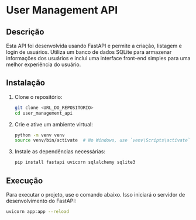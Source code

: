 # User Management API

## Descrição

Esta API foi desenvolvida usando FastAPI e permite a criação, listagem e login de usuários. Utiliza um banco de dados SQLite para armazenar informações dos usuários e inclui uma interface front-end simples para uma melhor experiência do usuário.

## Instalação

1. Clone o repositório:

    ```bash
    git clone <URL_DO_REPOSITORIO>
    cd user_management_api
    ```

2. Crie e ative um ambiente virtual:

    ```bash
    python -m venv venv
    source venv/bin/activate  # No Windows, use `venv\Scripts\activate`
    ```

3. Instale as dependências necessárias:

    ```bash
    pip install fastapi uvicorn sqlalchemy sqlite3
    ```

## Execução

Para executar o projeto, use o comando abaixo. Isso iniciará o servidor de desenvolvimento do FastAPI:

```bash
uvicorn app:app --reload

